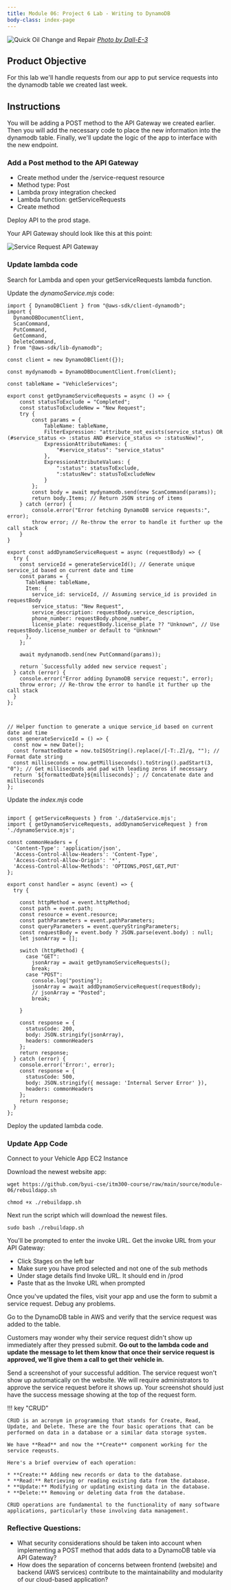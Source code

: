 ```yaml
---
title: Module 06: Project 6 Lab - Writing to DynamoDB
body-class: index-page
---
```


![Quick Oil Change and Repair]({{URLROOT}}/shared/img/quick-logo-request-sent.jpg)
*[Photo by Dall-E-3](https://openai.com/dall-e-3)*

## Product Objective

For this lab we'll handle requests from our app to put service requests into the dynamodb table we created last week.


## Instructions

You will be adding a POST method to the API Gateway we created earlier. Then you will add the necessary code to place the new information into the dynamodb table. Finally, we'll update the logic of the app to interface with the new endpoint.

### Add a Post method to the API Gateway

* <span class="amz-white-button">Create method</span> under the /service-request resource
* Method type: Post
* Lambda proxy integration checked
* Lambda function: getServiceRequests
* <span class="amz-orange-button">Create method</span>

<span class="amz-orange-button">Deploy API</span> to the prod stage.

Your API Gateway should look like this at this point:

![Service Request API Gateway]({{URLROOT}}/shared/img/service-request.jpg)


### Update lambda code

Search for Lambda and open your getServiceRequests lambda function.

Update the *dynamoService.mjs* code:

```
import { DynamoDBClient } from "@aws-sdk/client-dynamodb";
import {
  DynamoDBDocumentClient,
  ScanCommand,
  PutCommand,
  GetCommand,
  DeleteCommand,
} from "@aws-sdk/lib-dynamodb";

const client = new DynamoDBClient({});

const mydynamodb = DynamoDBDocumentClient.from(client);

const tableName = "VehicleServices";    

export const getDynamoServiceRequests = async () => {
    const statusToExclude = "Completed";
    const statusToExcludeNew = "New Request";
    try {
        const params = {
            TableName: tableName,
            FilterExpression: "attribute_not_exists(service_status) OR (#service_status <> :status AND #service_status <> :statusNew)",
            ExpressionAttributeNames: {
                "#service_status": "service_status"
            },
            ExpressionAttributeValues: {
                ":status": statusToExclude,
                ":statusNew": statusToExcludeNew
            }
        };      
        const body = await mydynamodb.send(new ScanCommand(params));
        return body.Items; // Return JSON string of items
    } catch (error) {
        console.error("Error fetching DynamoDB service requests:", error);
        throw error; // Re-throw the error to handle it further up the call stack
    }
}

export const addDynamoServiceRequest = async (requestBody) => {
  try {
    const serviceId = generateServiceId(); // Generate unique service_id based on current date and time      
    const params = {
      TableName: tableName,
      Item: {
        service_id: serviceId, // Assuming service_id is provided in requestBody
        service_status: "New Request",
        service_description: requestBody.service_description,
        phone_number: requestBody.phone_number,
        license_plate: requestBody.license_plate ?? "Unknown", // Use requestBody.license_number or default to "Unknown"
      },
    };

    await mydynamodb.send(new PutCommand(params));

    return `Successfully added new service request`;
  } catch (error) {
    console.error("Error adding DynamoDB service request:", error);
    throw error; // Re-throw the error to handle it further up the call stack
  }
};



// Helper function to generate a unique service_id based on current date and time
const generateServiceId = () => {
  const now = new Date();
  const formattedDate = now.toISOString().replace(/[-T:.Z]/g, ""); // Format date string
  const milliseconds = now.getMilliseconds().toString().padStart(3, "0"); // Get milliseconds and pad with leading zeros if necessary
  return `${formattedDate}${milliseconds}`; // Concatenate date and milliseconds
};
```

Update the *index.mjs* code

```

import { getServiceRequests } from './dataService.mjs';
import { getDynamoServiceRequests, addDynamoServiceRequest } from './dynamoService.mjs';

const commonHeaders = {
  'Content-Type': 'application/json',
  'Access-Control-Allow-Headers': 'Content-Type',
  'Access-Control-Allow-Origin': '*',
  'Access-Control-Allow-Methods': 'OPTIONS,POST,GET,PUT'
};

export const handler = async (event) => {
  try {
    
    const httpMethod = event.httpMethod;
    const path = event.path;
    const resource = event.resource;
    const pathParameters = event.pathParameters;
    const queryParameters = event.queryStringParameters;
    const requestBody = event.body ? JSON.parse(event.body) : null;    
    let jsonArray = [];

    switch (httpMethod) {
      case "GET":    
        jsonArray = await getDynamoServiceRequests();
        break;
      case "POST":
        console.log("posting");
        jsonArray = await addDynamoServiceRequest(requestBody);
        // jsonArray = "Posted";
        break;
        
    }
    
    const response = {
      statusCode: 200,
      body: JSON.stringify(jsonArray),
      headers: commonHeaders
    };
    return response;
  } catch (error) {
    console.error('Error:', error);
    const response = {
      statusCode: 500,
      body: JSON.stringify({ message: 'Internal Server Error' }),
      headers: commonHeaders
    };
    return response;
  }
};
```

<span class="amz-white-button">Deploy</span> the updated lambda code.

### Update App Code

<span class="amz-white-button">Connect</span> to your Vehicle App EC2 Instance

Download the newest website app:

```
wget https://github.com/byui-cse/itm300-course/raw/main/source/module-06/rebuildapp.sh
```

```
chmod +x ./rebuildapp.sh
```

Next run the script which will download the newest files. 

```
sudo bash ./rebuildapp.sh
```

You'll be prompted to enter the invoke URL. Get the invoke URL from your API Gateway:

* Click Stages on the left bar
* Make sure you have prod selected and not one of the sub methods
* Under stage details find Invoke URL. It should end in /prod
* Paste that as the Invoke URL when prompted


Once you've updated the files, visit your app and use the form to submit a service request. Debug any problems.

Go to the DynamoDB table in AWS and verify that the service request was added to the table.

Customers may wonder why their service request didn't show up immediately after they pressed submit. **Go out to the lambda code and update the message to let them know that once their service request is approved, we'll give them a call to get their vehicle in.**

Send a screenshot of your successful addition. The service request won't show up automatically on the website. We will require administrators to approve the service request before it shows up. Your screenshot should just have the success message showing at the top of the request form.

!!! key "CRUD"

    CRUD is an acronym in programming that stands for Create, Read, Update, and Delete. These are the four basic operations that can be performed on data in a database or a similar data storage system. 

    We have **Read** and now the **Create** component working for the service reqeusts.
    
    Here's a brief overview of each operation:

    * **Create:** Adding new records or data to the database.
    * **Read:** Retrieving or reading existing data from the database.
    * **Update:** Modifying or updating existing data in the database.
    * **Delete:** Removing or deleting data from the database.

    CRUD operations are fundamental to the functionality of many software applications, particularly those involving data management.

### Reflective Questions:

* What security considerations should be taken into account when implementing a POST method that adds data to a DynamoDB table via API Gateway?
* How does the separation of concerns between frontend (website) and backend (AWS services) contribute to the maintainability and modularity of our cloud-based application?